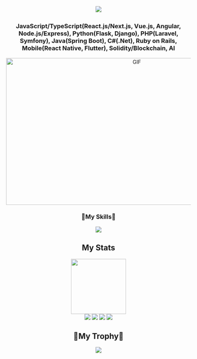 <h1 align="center">
  <p align="center">
    <a href="https://github.com/H-Builder"><img src="https://readme-typing-svg.herokuapp.com/?lines=Full-Stack%20developer;10%2B%20years%20of%20coding%20experience;&font=Pacifico&center=true&width=650&height=120&color=58a6ff&vCenter=true&size=45%22"></a>
  </p>
</h1>
<h3 align="center">JavaScript/TypeScript(React.js/Next.js, Vue.js, Angular, Node.js/Express), Python(Flask, Django), PHP(Laravel, Symfony), Java(Spring Boot), C#(.Net), Ruby on Rails, Mobile(React Native, Flutter), Solidity/Blockchain, AI</h3>

<p align="center">
  <img alt="GIF" src="https://github.com/abhisheknaiidu/abhisheknaiidu/blob/master/code.gif?raw=true" width="697" height="400" />
</p>

<div align=center>
  <h3>💎My Skills💎</h3>
    <img src="https://skillicons.dev/icons?i=python,django,flask,react,nextjs,vue,html,js,ts,css,nodejs,express,php,laravel,symfony,angular,java,ruby,solidity,ai,mysql,postgresql,mongodb,git,docker,kubernetes,aws,gcp,azure">
</div>

<div align=center> 
  <h2>My Stats</h2>
  <img height=150px src="https://streak-stats.demolab.com?user=daynlight&theme=algolia"></br>
  <img src="https://github-profile-summary-cards.vercel.app/api/cards/repos-per-language?username=techguru536&theme=algolia">
  <img src="https://github-profile-summary-cards.vercel.app/api/cards/most-commit-language?username=techguru536&theme=algolia">
  <img src="https://github-profile-summary-cards.vercel.app/api/cards/stats?username=daynlight&theme=algolia">
  <img src="https://github-profile-summary-cards.vercel.app/api/cards/productive-time?username=daynlight&theme=algolia">
</div>

<div align=center>
  <h2>👑My Trophy👑</h2>
  <img src = "https://github-profile-trophy.vercel.app/?username=daynlight&theme=algolia&column=-1&rank=-?">
</div>        
